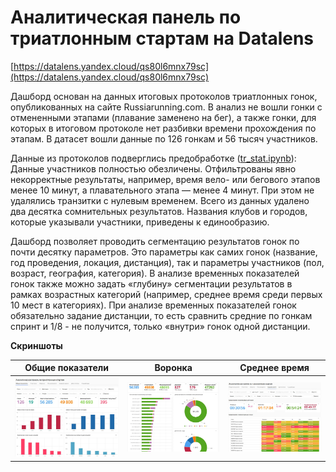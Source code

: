 # Аналитическая панель по триатлонным стартам на Datalens

[https://datalens.yandex.cloud/qs80l6mnx79sc](https://datalens.yandex.cloud/qs80l6mnx79sc)

Дашборд основан на данных итоговых протоколов триатлонных гонок, опубликованных на сайте Russiarunning.com. В анализ не вошли гонки с отмененными этапами (плавание заменено на бег), а также гонки, для которых в итоговом протоколе нет разбивки времени прохождения по этапам. В датасет вошли данные по 126 гонкам и 56 тысяч участников.


Данные из протоколов подверглись предобработке ([tr_stat.ipynb](/triathlon_races/tr_stat.ipynb)):
Данные участников полностью обезличены. Отфильтрованы явно некорректные результаты, например, время вело- или бегового этапов менее 10 минут, а плавательного этапа — менее 4 минут. При этом не удалялись транзитки с нулевым временем. Всего из данных удалено два десятка сомнительных результатов. Названия клубов и городов, которые указывали участники, приведены к единообразию.

Дашборд позволяет проводить сегментацию результатов гонок по почти десятку параметров. Это параметры как самих гонок (название, год проведения, локация, дистанция), так и параметры участников (пол, возраст, география, категория). В анализе временных показателей гонок также можно задать «глубину» сегментации результатов в рамках возрастных категорий (например, среднее время среди первых 10 мест в категориях). При анализе временных показателей гонок обязательно задание дистанции, то есть сравнить средние по гонкам спринт и 1/8 - не получится, только «внутри» гонок одной дистанции.


**Скриншоты**

| Общие показатели | Воронка    | Среднее время    |
| -- | --- | --- |
| ![img](tri-1.jpg) |![img](tri-2.jpg) |![img](tri-3.jpg) | 
